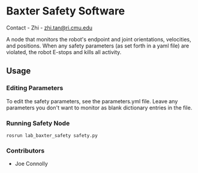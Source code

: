 # Baxter Safety Software
Contact - Zhi - zhi.tan@ri.cmu.edu

A node that monitors the robot's endpoint and joint orientations, velocities, and positions. When any safety parameters (as set forth in a yaml file) are violated, the robot E-stops and kills all activity.

## Usage
### Editing Parameters
To edit the safety parameters, see the parameters.yml file. Leave any parameters you don't want to monitor as blank dictionary entries in the file.

### Running Safety Node
```
rosrun lab_baxter_safety safety.py
```

### Contributors
*  Joe Connolly